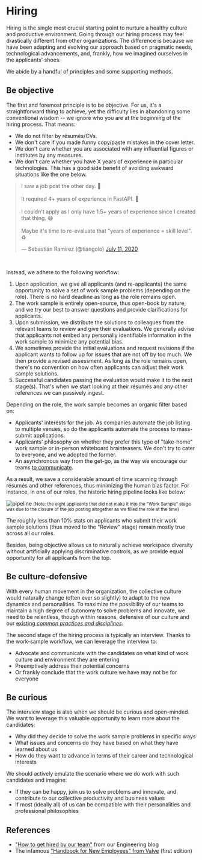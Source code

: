 # Hiring

Hiring is the single most crucial starting point to nurture a healthy culture and productive environment. Going through our hiring process may feel drastically different from other organizations. The difference is because we have been adapting and evolving our approach based on pragmatic needs, technological advancements, and, frankly, how we imagined ourselves in the applicants' shoes.

We abide by a handful of principles and some supporting methods.

## Be objective

The first and foremost principle is to be objective. For us, it's a straightforward thing to achieve, yet the difficulty lies in abandoning some conventional wisdom -- we ignore who you are at the beginning of the hiring process. That means:
* We do not filter by résumés/CVs.
* We don't care if you made funny copy/paste mistakes in the cover letter.
* We don't care whether you are associated with any influential figures or institutes by any measures.
* We don't care whether you have X years of experience in particular technologies. This has a good side benefit of avoiding awkward situations like the one below.

<blockquote class="twitter-tweet"><p lang="en" dir="ltr">I saw a job post the other day. 👔<br><br>It required 4+ years of experience in FastAPI. 🤦<br><br>I couldn&#39;t apply as I only have 1.5+ years of experience since I created that thing. 😅<br><br>Maybe it&#39;s time to re-evaluate that &quot;years of experience = skill level&quot;. ♻</p>&mdash; Sebastián Ramírez (@tiangolo) <a href="https://twitter.com/tiangolo/status/1281946592459853830?ref_src=twsrc%5Etfw">July 11, 2020</a></blockquote><br />

Instead, we adhere to the following workflow:

1. Upon application, we give all applicants (and re-applicants) the same opportunity to solve a set of work sample problems (depending on the role). There is no hard deadline as long as the role remains open.
2. The work sample is entirely open-source, thus open-book by nature, and we try our best to answer questions and provide clarifications for applicants.
3. Upon submission, we distribute the solutions to colleagues from the relevant teams to review and give their evaluations. We generally advise that applicants not embed any personally identifiable information in the work sample to minimize any potential bias.
4. We sometimes provide the initial evaluations and request revisions if the applicant wants to follow up for issues that are not off by too much. We then provide a revised assessment. As long as the role remains open, there's no convention on how often applicants can adjust their work sample solutions.
5. Successful candidates passing the evaluation would make it to the next stage(s). That's when we start looking at their résumés and any other references we can passively ingest.

Depending on the role, the work sample becomes an organic filter based on:

* Applicants' interests for the job. As companies automate the job listing to multiple venues, so do the applicants automate the process to mass-submit applications.
* Applicants' philosophy on whether they prefer this type of "take-home" work sample or in-person whiteboard brainteasers. We don't try to cater to everyone, and we adopted the former.
* An asynchronous way from the get-go, as the way we encourage our teams [to communicate](communications/README.md).

As a result, we save a considerable amount of time scanning through résumés and other references, thus minimizing the human bias factor. For instance, in one of our roles, the historic hiring pipeline looks like below:

![pipeline](https://user-images.githubusercontent.com/2837532/134993142-c86ead5b-ffe9-4a6b-92c6-8c0ee21a1387.png)
<small>(Note: the eight applicants that did not make it into the "Work Sample" stage was due to the closure of the job posting altogether as we filled the role at the time)</small>

The roughly less than 10% stats on applicants who submit their work sample solutions (thus moved to the "Review" stage) remain mostly true across all our roles.

Besides, being objective allows us to naturally achieve workspace diversity without artificially applying discriminative controls, as we provide equal opportunity for all applicants from the top.

## Be culture-defensive

With every human movement in the organization, the collective culture would naturally change (often ever so slightly) to adapt to the new dynamics and personalities. To maximize the possibility of our teams to maintain a high degree of autonomy to solve problems and innovate, we need to be relentless, though within reasons, defensive of our culture and our [existing _common practices and disciplines_](./README.md).

The second stage of the hiring process is typically an interview. Thanks to the work-sample workflow, we can leverage the interview to:

* Advocate and communicate with the candidates on what kind of work culture and environment they are entering
* Preemptively address their potential concerns
* Or frankly conclude that the work culture we have may not be for everyone

## Be curious

The interview stage is also when we should be curious and open-minded. We want to leverage this valuable opportunity to learn more about the candidates:

* Why did they decide to solve the work sample problems in specific ways
* What issues and concerns do they have based on what they have learned about us
* How do they want to advance in terms of their career and technological interests

We should actively emulate the scenario where we do work with such candidates and imagine:

* If they can be happy, join us to solve problems and innovate, and contribute to our collective productivity and business values
* If most (ideally all) of us can be compatible with their personalities and professional philosophies

## References

* ["How to get hired by our team"](https://medium.com/locus-engineering/how-to-get-hired-by-our-team-1b72b6062463) from our Engineering blog
* The infamous ["Handbook for New Employees" from Valve](https://archive.org/details/ValveEmployeeHandbook) (first edition)
